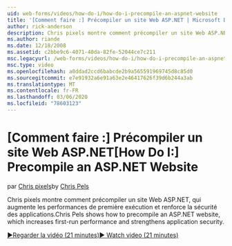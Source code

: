 ```yaml
---
uid: web-forms/videos/how-do-i/how-do-i-precompile-an-aspnet-website
title: '[Comment faire :] Précompiler un site Web ASP.NET | Microsoft Docs'
author: rick-anderson
description: Chris pixels montre comment précompiler un site Web ASP.NET, qui augmente les performances de première exécution et renforce la sécurité des applications.
ms.author: riande
ms.date: 12/18/2008
ms.assetid: c2bbe9c6-4071-40da-82fe-52044ce7c211
msc.legacyurl: /web-forms/videos/how-do-i/how-do-i-precompile-an-aspnet-website
msc.type: video
ms.openlocfilehash: a0ddad2ccd6babcde2b9a565591969745d8c85d0
ms.sourcegitcommit: e7e91932a6e91a63e2e46417626f39d6b244a3ab
ms.translationtype: MT
ms.contentlocale: fr-FR
ms.lasthandoff: 03/06/2020
ms.locfileid: "78603123"
---
```

# <a name="how-do-i-precompile-an-aspnet-website"></a><span data-ttu-id="69fb2-103">[Comment faire :] Précompiler un site Web ASP.NET</span><span class="sxs-lookup"><span data-stu-id="69fb2-103">[How Do I:] Precompile an ASP.NET Website</span></span>

<span data-ttu-id="69fb2-104">par [Chris pixels](https://twitter.com/chrispels)</span><span class="sxs-lookup"><span data-stu-id="69fb2-104">by [Chris Pels](https://twitter.com/chrispels)</span></span>

<span data-ttu-id="69fb2-105">Chris pixels montre comment précompiler un site Web ASP.NET, qui augmente les performances de première exécution et renforce la sécurité des applications.</span><span class="sxs-lookup"><span data-stu-id="69fb2-105">Chris Pels shows how to precompile an ASP.NET website, which increases first-run performance and strengthens application security.</span></span>

[<span data-ttu-id="69fb2-106">&#9654;Regarder la vidéo (21 minutes)</span><span class="sxs-lookup"><span data-stu-id="69fb2-106">&#9654; Watch video (21 minutes)</span></span>](https://channel9.msdn.com/Blogs/ASP-NET-Site-Videos/how-do-i-precompile-an-aspnet-website)
